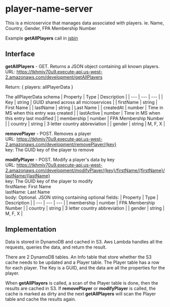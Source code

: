 # player-name-server

This is a microservice that manages data associated with players. ie. Name, Country, Gender, FPA Membership Number

Example **getAllPlayers** call in [jsbin](https://jsbin.com/pezakarora/edit?js,console)

## Interface
**getAllPlayers** - GET. Returns a JSON object containing all known players.  
URL: https://tkhmiv70u9.execute-api.us-west-2.amazonaws.com/development/getAllPlayers

Return:
{
    players: allPlayerData
}

The allPlayerData schema
| Property    | Type | Description |
| --- | --- | --- |
| Key | string | GUID shared across all microservices |
| firstName | string | First Name |
| lastName | string | Last Name |
| createdAt | number | Time in MS when this entry was created |
| lastActive | number | Time in MS when this entry last modified |
| membership | number | FPA Membership Number |
| country | string | 3 letter country abbreviation |
| gender | string | M, F, X |

**removePlayer** - POST. Removes a player  
URL: https://tkhmiv70u9.execute-api.us-west-2.amazonaws.com/development/removePlayer/{key}  
key: The GUID key of the player to remove

**modifyPlayer** - POST. Modify a player's data by key  
URL: https://tkhmiv70u9.execute-api.us-west-2.amazonaws.com/development/modifyPlayer/{key}/firstName/{firstName}/lastName/{lastName}  
key: The GUID key of the player to modify  
firstName: First Name  
lastName: Last Name  
body: Optional. JSON string containing optional fields:
| Property    | Type | Description |
| --- | --- | --- |
| membership | number | FPA Membership Number |
| country | string | 3 letter country abbreviation |
| gender | string | M, F, X |

## Implementation
Data is stored in DynamoDB and cached in S3. Aws Lambda handles all the requests, queries the data, and return the result.

There are 2 DynamoDB tables. An Info table that store whether the S3 cache needs to be updated and a Player table. The Player table has a row for each player. The Key is a GUID, and the data are all the properties for the player.

When **getAllPlayers** is called, a scan of the Player table is done, then the results are cached in S3. If **removePlayer** or **modifyPlayer** is called, the cache is marked as dirty and the next **getAllPlayers** will scan the Player table and cache the results again.
